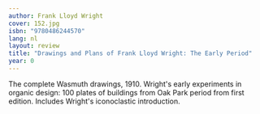 ```yaml
---
author: Frank Lloyd Wright
cover: 152.jpg
isbn: "9780486244570"
lang: nl
layout: review
title: "Drawings and Plans of Frank Lloyd Wright: The Early Period"
year: 0
---
```


The complete Wasmuth drawings, 1910. Wright's early experiments in organic design: 100 plates of buildings from Oak Park period from first edition. Includes Wright's iconoclastic introduction.

